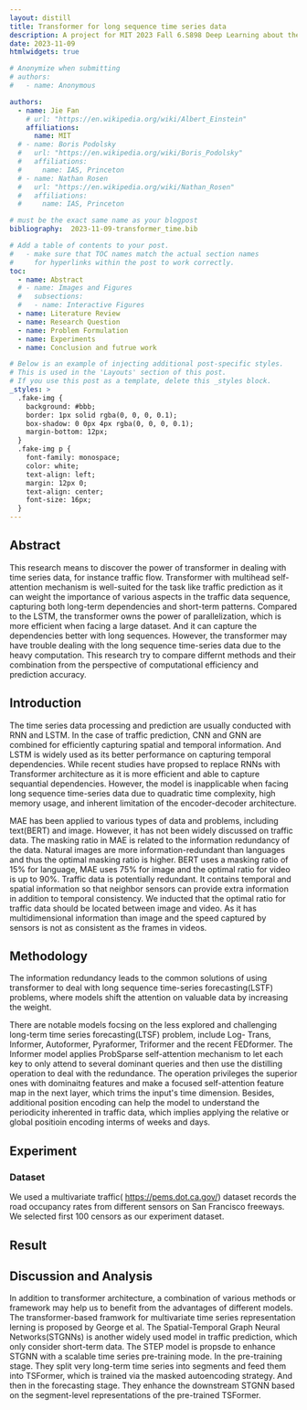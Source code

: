 ```yaml
---
layout: distill
title: Transformer for long sequence time series data
description: A project for MIT 2023 Fall 6.S898 Deep Learning about the adaptation of transformer in long sequance time series data, in the case of traffic prediction.
date: 2023-11-09
htmlwidgets: true

# Anonymize when submitting
# authors:
#   - name: Anonymous

authors:
  - name: Jie Fan
    # url: "https://en.wikipedia.org/wiki/Albert_Einstein"
    affiliations:
      name: MIT
  # - name: Boris Podolsky
  #   url: "https://en.wikipedia.org/wiki/Boris_Podolsky"
  #   affiliations:
  #     name: IAS, Princeton
  # - name: Nathan Rosen
  #   url: "https://en.wikipedia.org/wiki/Nathan_Rosen"
  #   affiliations:
  #     name: IAS, Princeton

# must be the exact same name as your blogpost
bibliography:  2023-11-09-transformer_time.bib

# Add a table of contents to your post.
#   - make sure that TOC names match the actual section names
#     for hyperlinks within the post to work correctly.
toc:
  - name: Abstract
  # - name: Images and Figures
  #   subsections:
  #   - name: Interactive Figures
  - name: Literature Review
  - name: Research Question
  - name: Problem Formulation
  - name: Experiments
  - name: Conclusion and futrue work

# Below is an example of injecting additional post-specific styles.
# This is used in the 'Layouts' section of this post.
# If you use this post as a template, delete this _styles block.
_styles: >
  .fake-img {
    background: #bbb;
    border: 1px solid rgba(0, 0, 0, 0.1);
    box-shadow: 0 0px 4px rgba(0, 0, 0, 0.1);
    margin-bottom: 12px;
  }
  .fake-img p {
    font-family: monospace;
    color: white;
    text-align: left;
    margin: 12px 0;
    text-align: center;
    font-size: 16px;
  }
---
```


## Abstract
This research means to discover the power of transformer in dealing with time series data, for instance traffic flow. Transformer with multihead self-attention mechanism is well-suited for the task like traffic prediction as it can weight the importance of various aspects in the traffic data sequence, capturing both long-term dependencies and short-term patterns. Compared to the LSTM, the transformer owns the power of parallelization, which is more efficient when facing a large dataset. And it can capture the dependencies better with long sequences. However, the transformer may have trouble dealing with the long sequence time-series data due to the heavy computation. This research try to compare differnt methods and their combination from the perspective of computational efficiency and prediction accuracy. 

## Introduction

The time series data processing and prediction are usually conducted with RNN and LSTM. In the case of traffic prediction, CNN and GNN are combined for efficiently capturing spatial and temporal information. And LSTM is widely used as its better performance on capturing temporal dependencies. While recent studies have propsed to replace RNNs with Transformer architecture as it is more efficient and able to capture sequantial dependencies. However, the model is inapplicable when facing long sequence time-series data due to quadratic time complexity, high memory usage, and inherent limitation of the encoder-decoder architecture. <d-cite key="Zhou_Zhang_Peng_Zhang_Li_Xiong_Zhang_2021"></d-cite> 

MAE has been applied to various types of data and problems, including text(BERT)<d-cite key="devlin2019bert"></d-cite>  and image<d-cite key="He_2022_CVPR"></d-cite>. However, it has not been widely discussed on traffic data. The masking ratio in MAE is related to the information redundancy of the data. Natural images are more information-redundant than languages and thus the optimal masking ratio is higher. BERT<d-cite key="devlin2019bert"></d-cite> uses a masking ratio of 15\% for language, MAE<d-cite key="He_2022_CVPR"></d-cite> uses 75\% for image and the optimal ratio for video is up to 90\%.<d-cite key="feichtenhofer2022masked"></d-cite> Traffic data is potentially redundant. It contains temporal and spatial information so that neighbor sensors can provide extra information in addition to temporal consistency. We inducted that the optimal ratio for traffic data should be located between image and video. As it has multidimensional information than image and the speed captured by sensors is not as consistent as the frames in videos.

## Methodology
The information redundancy leads to the common solutions of using transformer to deal with long sequence time-series forecasting(LSTF) problems, where models shift the attention on valuable data by increasing the weight.  

There are notable models focsing on the less explored and challenging long-term time series forecasting(LTSF) problem, include Log- Trans, Informer, Autoformer, Pyraformer, Triformer and the recent FEDformer. <d-cite key="Zeng_Chen_Zhang_Xu_2023"></d-cite> The Informer model applies ProbSparse self-attention mechanism to let each key to only attend to several dominant queries and then use the distilling operation to deal with the redundance. The operation privileges the superior ones with dominaitng features and make a focused self-attention feature map in the next layer, which trims the input's time dimension.<d-cite key="Zhou_Zhang_Peng_Zhang_Li_Xiong_Zhang_2021"></d-cite> Besides, additional position encoding can help the model to understand the periodicity inherented in traffic data, which implies applying the relative or global positioin encoding interms of weeks and days. <d-cite key="https://doi.org/10.1111/tgis.12644"></d-cite>


## Experiment
### Dataset
We used a multivariate traffic( https://pems.dot.ca.gov/) dataset records the road occupancy rates from different sensors on San Francisco freeways. We selected first 100 censors as our experiment dataset. 

## Result

## Discussion and Analysis


In addition to transformer architecture, a combination of various methods or framework may help us to benefit from the advantages of different models. The transformer-based framwork for multivariate time series representation lerning is proposed by George et al.  <d-cite key="DBLP:journals/corr/abs-2010-02803"></d-cite> The Spatial-Temporal Graph Neural Networks(STGNNs) is another widely used model in traffic prediction, which only consider short-term data. The STEP model is propsde to enhance STGNN with a scalable time series pre-training mode. In the pre-training stage. They split very long-term time series into segments and feed them into TSFormer, which is trained via the masked autoencoding strategy. And then in the forecasting stage. They enhance the downstream STGNN based on the segment-level representations of the pre-trained TSFormer.<d-cite key="10.1145/3534678.3539396"></d-cite>


<!-- ## Citations

Citations are then used in the article body with the `<d-cite>` tag.
The key attribute is a reference to the id provided in the bibliography.
The key attribute can take multiple ids, separated by commas.

The citation is presented inline like this: <d-cite key="gregor2015draw"></d-cite> (a number that displays more information on hover).
If you have an appendix, a bibliography is automatically created and populated in it.

Distill chose a numerical inline citation style to improve readability of citation dense articles and because many of the benefits of longer citations are obviated by displaying more information on hover.
However, we consider it good style to mention author last names if you discuss something at length and it fits into the flow well — the authors are human and it’s nice for them to have the community associate them with their work.

*** -->

<!-- ## Footnotes

Just wrap the text you would like to show up in a footnote in a `<d-footnote>` tag.
The number of the footnote will be automatically generated.<d-footnote>This will become a hoverable footnote.</d-footnote> -->

<!-- ***

## Code Blocks

This theme implements a built-in Jekyll feature, the use of Rouge, for syntax highlighting.
It supports more than 100 languages.
This example is in C++.
All you have to do is wrap your code in a liquid tag:

{% raw  %}
{% highlight c++ linenos %}  <br/> code code code <br/> {% endhighlight %}
{% endraw %}

The keyword `linenos` triggers display of line numbers. You can try toggling it on or off yourself below:

{% highlight c++ %}

int main(int argc, char const \*argv[])
{
string myString;

    cout << "input a string: ";
    getline(cin, myString);
    int length = myString.length();

    char charArray = new char * [length];

    charArray = myString;
    for(int i = 0; i < length; ++i){
        cout << charArray[i] << " ";
    }

    return 0;
}

{% endhighlight %}


<!-- ## Blockquotes

<blockquote>
    We do not grow absolutely, chronologically. We grow sometimes in one dimension, and not in another, unevenly. We grow partially. We are relative. We are mature in one realm, childish in another.
    —Anais Nin
</blockquote>

*** -->


<!-- ## Layouts

The main text column is referred to as the body.
It is the assumed layout of any direct descendants of the `d-article` element.

<div class="fake-img l-body">
  <p>.l-body</p>
</div>

For images you want to display a little larger, try `.l-page`:

<div class="fake-img l-page">
  <p>.l-page</p>
</div>

All of these have an outset variant if you want to poke out from the body text a little bit.
For instance:

<div class="fake-img l-body-outset">
  <p>.l-body-outset</p>
</div>

<div class="fake-img l-page-outset">
  <p>.l-page-outset</p>
</div>

Occasionally you’ll want to use the full browser width.
For this, use `.l-screen`.
You can also inset the element a little from the edge of the browser by using the inset variant.

<div class="fake-img l-screen">
  <p>.l-screen</p>
</div>
<div class="fake-img l-screen-inset">
  <p>.l-screen-inset</p>
</div>

The final layout is for marginalia, asides, and footnotes.
It does not interrupt the normal flow of `.l-body` sized text except on mobile screen sizes.

<div class="fake-img l-gutter">
  <p>.l-gutter</p>
</div> -->

<!-- ***

## Other Typography?

Emphasis, aka italics, with *asterisks* (`*asterisks*`) or _underscores_ (`_underscores_`).

Strong emphasis, aka bold, with **asterisks** or __underscores__.

Combined emphasis with **asterisks and _underscores_**.

Strikethrough uses two tildes. ~~Scratch this.~~

1. First ordered list item
2. Another item
⋅⋅* Unordered sub-list. 
1. Actual numbers don't matter, just that it's a number
⋅⋅1. Ordered sub-list
4. And another item.

⋅⋅⋅You can have properly indented paragraphs within list items. Notice the blank line above, and the leading spaces (at least one, but we'll use three here to also align the raw Markdown).

⋅⋅⋅To have a line break without a paragraph, you will need to use two trailing spaces.⋅⋅
⋅⋅⋅Note that this line is separate, but within the same paragraph.⋅⋅
⋅⋅⋅(This is contrary to the typical GFM line break behaviour, where trailing spaces are not required.)

* Unordered list can use asterisks
- Or minuses
+ Or pluses

[I'm an inline-style link](https://www.google.com)

[I'm an inline-style link with title](https://www.google.com "Google's Homepage")

[I'm a reference-style link][Arbitrary case-insensitive reference text]

[I'm a relative reference to a repository file](../blob/master/LICENSE)

[You can use numbers for reference-style link definitions][1]

Or leave it empty and use the [link text itself].

URLs and URLs in angle brackets will automatically get turned into links. 
http://www.example.com or <http://www.example.com> and sometimes 
example.com (but not on Github, for example).

Some text to show that the reference links can follow later.

[arbitrary case-insensitive reference text]: https://www.mozilla.org
[1]: http://slashdot.org
[link text itself]: http://www.reddit.com

Here's our logo (hover to see the title text):

Inline-style: 
![alt text](https://github.com/adam-p/markdown-here/raw/master/src/common/images/icon48.png "Logo Title Text 1")

Reference-style: 
![alt text][logo]

[logo]: https://github.com/adam-p/markdown-here/raw/master/src/common/images/icon48.png "Logo Title Text 2"

Inline `code` has `back-ticks around` it.

```javascript
var s = "JavaScript syntax highlighting";
alert(s);
```
 
```python
s = "Python syntax highlighting"
print s
```
 
```
No language indicated, so no syntax highlighting. 
But let's throw in a <b>tag</b>.
```

Colons can be used to align columns.

| Tables        | Are           | Cool  |
| ------------- |:-------------:| -----:|
| col 3 is      | right-aligned | $1600 |
| col 2 is      | centered      |   $12 |
| zebra stripes | are neat      |    $1 |

There must be at least 3 dashes separating each header cell.
The outer pipes (|) are optional, and you don't need to make the 
raw Markdown line up prettily. You can also use inline Markdown.

Markdown | Less | Pretty
--- | --- | ---
*Still* | `renders` | **nicely**
1 | 2 | 3

> Blockquotes are very handy in email to emulate reply text.
> This line is part of the same quote.

Quote break.

> This is a very long line that will still be quoted properly when it wraps. Oh boy let's keep writing to make sure this is long enough to actually wrap for everyone. Oh, you can *put* **Markdown** into a blockquote. 


Here's a line for us to start with.

This line is separated from the one above by two newlines, so it will be a *separate paragraph*.

This line is also a separate paragraph, but...
This line is only separated by a single newline, so it's a separate line in the *same paragraph*. -->
